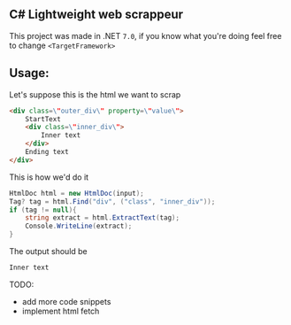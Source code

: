 ﻿## C# Lightweight web scrappeur
This project was made in .NET `7.0`, if you know what you're doing feel free to change `<TargetFramework>`

## Usage:

Let's suppose this is the html we want to scrap
```html
<div class=\"outer_div\" property=\"value\">
    StartText
    <div class=\"inner_div\">
        Inner text
    </div>
    Ending text
</div>
```

This is how we'd do it
```csharp
HtmlDoc html = new HtmlDoc(input);
Tag? tag = html.Find("div", ("class", "inner_div"));
if (tag != null){
    string extract = html.ExtractText(tag);
    Console.WriteLine(extract);
}
```
The output should be
```bash
Inner text
```

TODO:
- add more code snippets
- implement html fetch

